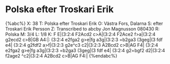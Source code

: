 # Polska efter Troskari Erik

{%abc%}
X: 38
T: Polska efter Troskari Erik
O: Västra Fors, Dalarna
S: efter Troskari Erik Persson
Z: Transcribed to abcby Jon Magnusson 080430
R: Polska
M: 3/4
L: 1/8
K: F
E|(3:2:4 F2Acd2 c>A|(3:2:4 F2Ace2 f>a|(3:2:4 g2ecd2 c>B|GB A4:|:
(3:2:4 e2fga2 g>e|fg a3g|(3:2:3 =b2ga3 (3geg|(3 fdf e4|
(3:2:4 g2fdf2 a>f|(3:2:3 g2e^c3 c2|(3:2:3 A2Bcd2 c>B|AG F4|
(3:2:4 e2fga2 g>e|fg a3g|(3:2:3 =b2ga3 (3geg|(3 fdf e4|
(3:2:4 g2=bgf2 d2|(3:2:4 f2age2 ^c2|(3:2:4 A2Bcd2 c>B|AG F4:|
{%endabc%}

